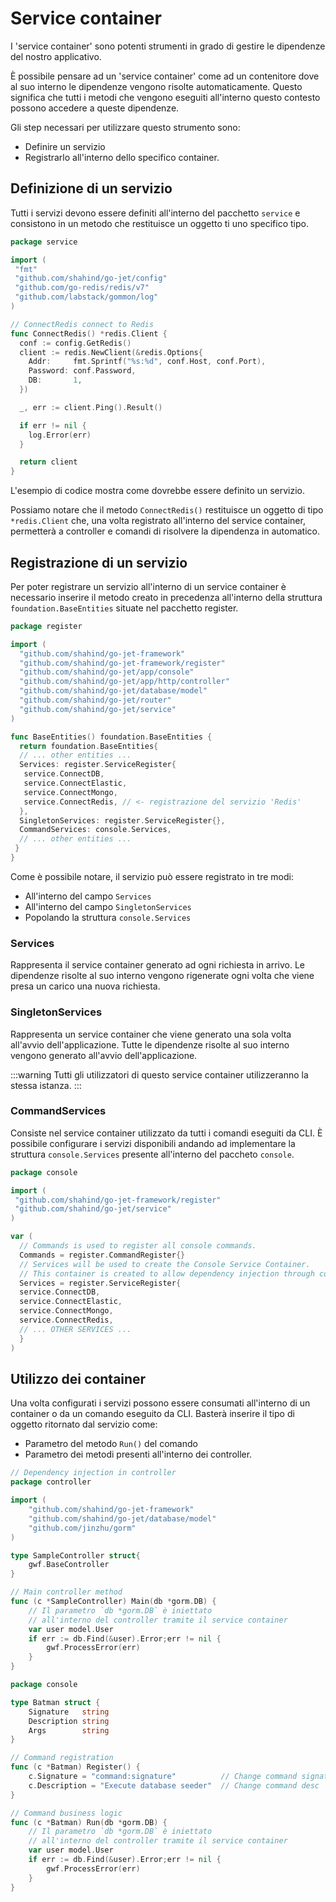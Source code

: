 # Service container

I 'service container' sono potenti strumenti in grado di gestire le dipendenze del nostro applicativo.

È possibile pensare ad un 'service container' come ad un contenitore dove al suo interno le dipendenze vengono risolte automaticamente.
Questo significa che tutti i metodi che vengono eseguiti all'interno questo contesto possono accedere a queste dipendenze.

Gli step necessari per utilizzare questo strumento sono:

* Definire un servizio
* Registrarlo all'interno dello specifico container.

## Definizione di un servizio

Tutti i servizi devono essere definiti all'interno del pacchetto `service` e consistono in un metodo che restituisce un oggetto ti uno specifico tipo.

```go title="Definizione del servizio 'Redis'"
package service

import (
 "fmt"
 "github.com/shahind/go-jet/config"
 "github.com/go-redis/redis/v7"
 "github.com/labstack/gommon/log"
)

// ConnectRedis connect to Redis
func ConnectRedis() *redis.Client {
  conf := config.GetRedis()
  client := redis.NewClient(&redis.Options{
    Addr:     fmt.Sprintf("%s:%d", conf.Host, conf.Port),
    Password: conf.Password,
    DB:       1,
  })

  _, err := client.Ping().Result()

  if err != nil {
    log.Error(err)
  }

  return client
}
```

L'esempio di codice mostra come dovrebbe essere definito un servizio.

Possiamo notare che il metodo `ConnectRedis()` restituisce un oggetto di tipo `*redis.Client` che, una volta registrato all'interno del service container, permetterà a controller e comandi di risolvere la dipendenza in automatico.

## Registrazione di un servizio

Per poter registrare un servizio all'interno di un service container è necessario inserire il metodo creato in precedenza all'interno della struttura `foundation.BaseEntities` situate nel pacchetto register.

```go title="Registrazione del servizio 'Redis'"
package register

import (
  "github.com/shahind/go-jet-framework"
  "github.com/shahind/go-jet-framework/register"
  "github.com/shahind/go-jet/app/console"
  "github.com/shahind/go-jet/app/http/controller"
  "github.com/shahind/go-jet/database/model"
  "github.com/shahind/go-jet/router"
  "github.com/shahind/go-jet/service"
)

func BaseEntities() foundation.BaseEntities {
  return foundation.BaseEntities{
  // ... other entities ...
  Services: register.ServiceRegister{
   service.ConnectDB,
   service.ConnectElastic,
   service.ConnectMongo,
   service.ConnectRedis, // <- registrazione del servizio 'Redis'
  },
  SingletonServices: register.ServiceRegister{},
  CommandServices: console.Services,
  // ... other entities ...
 }
}
```

Come è possibile notare, il servizio può essere registrato in tre modi:

* All'interno del campo `Services`
* All'interno del campo `SingletonServices`
* Popolando la struttura `console.Services`

### Services

Rappresenta il service container generato ad ogni richiesta in arrivo. Le dipendenze risolte al suo interno vengono rigenerate ogni volta che viene presa un carico una nuova richiesta.

### SingletonServices

Rappresenta un service container che viene generato una sola volta all'avvio dell'applicazione.
Tutte le dipendenze risolte al suo interno vengono generato all'avvio dell'applicazione.

:::warning
Tutti gli utilizzatori di questo service container utilizzeranno la stessa istanza.
:::

### CommandServices

Consiste nel service container utilizzato da tutti i comandi eseguiti da CLI.
È possibile configurare i servizi disponibili andando ad implementare la struttura `console.Services` presente all'interno del paccheto `console`.

```go title="Registrazione servizii in console.Services"
package console

import (
 "github.com/shahind/go-jet-framework/register"
 "github.com/shahind/go-jet/service"
)

var (
  // Commands is used to register all console commands.
  Commands = register.CommandRegister{}
  // Services will be used to create the Console Service Container.
  // This container is created to allow dependency injection through console commands.
  Services = register.ServiceRegister{
  service.ConnectDB,
  service.ConnectElastic,
  service.ConnectMongo,
  service.ConnectRedis,
  // ... OTHER SERVICES ...
  }
)
```

## Utilizzo dei container

Una volta configurati i servizi possono essere consumati all'interno di un container o da un comando eseguito da CLI.
Basterà inserire il tipo di oggetto ritornato dal servizio come:

* Parametro del metodo `Run()` del comando
* Parametro dei metodi presenti all'interno dei controller.

```go title="DI all'interno di un controller"
// Dependency injection in controller
package controller

import (
    "github.com/shahind/go-jet-framework" 
    "github.com/shahind/go-jet/database/model" 
    "github.com/jinzhu/gorm"
)

type SampleController struct{
    gwf.BaseController
}

// Main controller method
func (c *SampleController) Main(db *gorm.DB) {
    // Il parametro `db *gorm.DB` è iniettato 
    // all'interno del controller tramite il service container
    var user model.User
    if err := db.Find(&user).Error;err != nil {
        gwf.ProcessError(err)
    }
}
```

```go title="DI all'interno di un comando"
package console

type Batman struct {
    Signature   string
    Description string
    Args        string
}

// Command registration
func (c *Batman) Register() {
    c.Signature = "command:signature"          // Change command signature
    c.Description = "Execute database seeder"  // Change command desc
}

// Command business logic
func (c *Batman) Run(db *gorm.DB) {
    // Il parametro `db *gorm.DB` è iniettato 
    // all'interno del controller tramite il service container
    var user model.User
    if err := db.Find(&user).Error;err != nil {
        gwf.ProcessError(err)
    }
}
```
